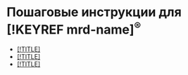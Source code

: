 # Пошаговые инструкции для [!KEYREF mrd-name]<sup>®</sup>

- [[!TITLE]](cluster-list.md)
- [[!TITLE]](cluster-create.md)
- [[!TITLE]](failover.md)